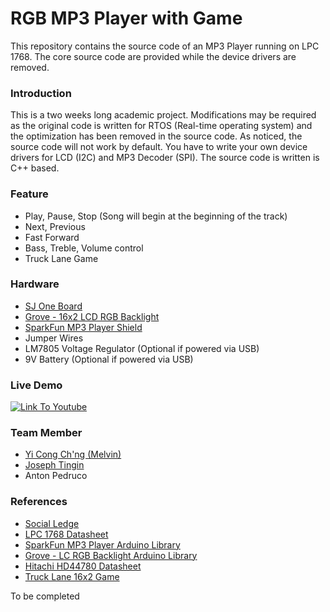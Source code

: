 # RGB MP3 Player with Game

This repository contains the source code of an MP3 Player running on LPC 1768. The core source code are provided while the device drivers are removed. 

### Introduction
This is a two weeks long academic project. Modifications may be required as the original code is written for RTOS (Real-time operating system) and the optimization has been removed in the source code. As noticed, the source code will not work by default. You have to write your own device drivers for LCD (I2C) and MP3 Decoder (SPI). The source code is written is C++ based. 

### Feature
- Play, Pause, Stop (Song will begin at the beginning of the track)
- Next, Previous
- Fast Forward
- Bass, Treble, Volume control
- Truck Lane Game

### Hardware 
- [SJ One Board](http://www.socialledge.com/sjsu/index.php?title=SJ_One_Board#About_the_Board)
- [Grove - 16x2 LCD RGB Backlight](http://wiki.seeed.cc/Grove_Starter_Kit_v3/#grove-lcd-rgb-backlight)
- [SparkFun MP3 Player Shield](https://www.sparkfun.com/products/12660)
- Jumper Wires
- LM7805 Voltage Regulator (Optional if powered via USB)
- 9V Battery (Optional if powered via USB)

### Live Demo
[![Link To Youtube](https://img.youtube.com/vi/uULmRoWzzPE/0.jpg)](https://www.youtube.com/watch?v=uULmRoWzzPE)

### Team Member
- [Yi Cong Ch'ng (Melvin)](https://github.com/melvinchng/)
- [Joseph Tingin](https://github.com/josephnikko)
- Anton Pedruco

### References
- [Social Ledge](http://www.socialledge.com/sjsu/index.php?title=Main_Page)
- [LPC 1768 Datasheet](https://www.nxp.com/docs/en/data-sheet/LPC1769_68_67_66_65_64_63.pdf)
- [SparkFun MP3 Player Arduino Library](https://github.com/sparkfun/MP3_Player_Shield)
- [Grove - LC RGB Backlight Arduino Library](https://github.com/Seeed-Studio/Grove_LCD_RGB_Backlight/)
- [Hitachi HD44780 Datasheet](https://www.sparkfun.com/datasheets/LCD/HD44780.pdf)
- [Truck Lane 16x2 Game](https://gist.github.com/thedod/715269)

To be completed
